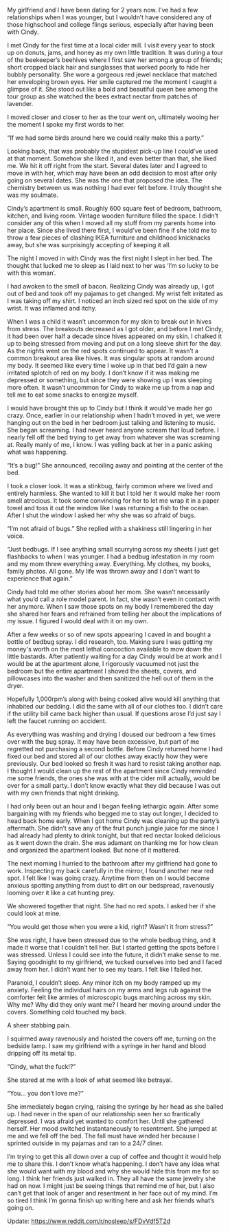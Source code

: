 My girlfriend and I have been dating for 2 years now. I’ve had a few relationships when I was younger, but I wouldn’t have considered any of those highschool and college flings serious, especially after having been with Cindy. 

I met Cindy for the first time at a local cider mill. I visit every year to stock up on donuts, jams, and honey as my own little tradition. It was during a tour of the beekeeper’s beehives where I first saw her among a group of friends; short cropped black hair and sunglasses that worked poorly to hide her bubbly personality. She wore a gorgeous red jewel necklace that matched her enveloping brown eyes. Her smile captured me the moment I caught a glimpse of it. She stood out like a bold and beautiful queen bee among the tour group as she watched the bees extract nectar from patches of lavender.

I moved closer and closer to her as the tour went on, ultimately wooing her the moment I spoke my first words to her. 

“If we had some birds around here we could really make this a party.”

Looking back, that was probably the stupidest pick-up line I could’ve used at that moment. Somehow she liked it, and even better than that, she liked me. We hit it off right from the start. Several dates later and I agreed to move in with her, which may have been an odd decision to most after only going on several dates. She was the one that proposed the idea. The chemistry between us was nothing I had ever felt before. I truly thought she was my soulmate.

Cindy’s apartment is small. Roughly 600 square feet of bedroom, bathroom, kitchen, and living room. Vintage wooden furniture filled the space. I didn’t consider any of this when I moved all my stuff from my parents home into her place. Since she lived there first, I would’ve been fine if she told me to throw a few pieces of clashing IKEA  furniture and childhood knicknacks away, but she was surprisingly accepting of keeping it all.  

The night I moved in with Cindy was the first night I slept in her bed. The thought that lucked me to sleep as I laid next to her was ‘I’m so lucky to be with this woman’.

 I had awoken to the smell of bacon. Realizing Cindy was already up, I got out of bed and took off my pajamas to get changed. My wrist felt irritated as I was taking off my shirt.  I noticed an inch sized red spot on the side of my wrist. It was inflamed and itchy. 

When I was a child it wasn’t uncommon for my skin to break out in hives from stress. The breakouts decreased as I got older, and before I met Cindy, it had been over half a decade since hives appeared on my skin. I chalked it up to being stressed from moving and put on a long sleeve shirt for the day. As the nights went on the red spots continued to appear. It wasn’t a common breakout area like hives. It was singular spots at random around my body. It seemed like every time I woke up in that bed I’d gain a new irritated splotch of red on my body. I don’t know if it was making me depressed or something, but since they were showing up I was sleeping more often. It wasn’t uncommon for Cindy to wake me up from a nap and tell me to eat some snacks to energize myself.

I would have brought this up to Cindy but I think it would’ve made her go crazy. Once, earlier in our relationship when I hadn’t moved in yet, we were hanging out on the bed in her bedroom  just talking and listening to music. She began screaming. I had never heard anyone scream that loud before. I nearly fell off the bed trying to get away from whatever she was screaming at. Really manly of me, I know. I was yelling back at her in a panic asking what was happening. 

“It’s a bug!” She announced, recoiling away and pointing at the center of the bed.

I took a closer look. It was a stinkbug, fairly common where we lived and entirely harmless. She wanted to kill it but I told her it would make her room smell atrocious. It took some convincing for her to let me wrap it in a paper towel and toss it out the window like I was returning a fish to the ocean. After I shut the window I asked her why she was so afraid of bugs.

“I’m not afraid of bugs.” She replied with a shakiness still lingering in her voice. 

“Just bedbugs. If I see anything small scurrying across my sheets I just get flashbacks to when I was younger. I had a bedbug infestation in my room and my mom threw everything away. Everything. My clothes, my books, family photos. All gone. My life was thrown away and I don’t want to experience that again.”

Cindy had told me other stories about her mom. She wasn’t necessarily what you’d call a role model parent. In fact, she wasn’t even in contact with her anymore. When I saw those spots on my body I remembered the day she shared her fears and refrained from telling her about the implications of my issue. I figured I would deal with it on my own.

After a few weeks or so of new spots appearing I caved in and bought a bottle of bedbug spray. I did research, too. Making sure I was getting my money's worth on the most lethal concoction available to mow down the little bastards. After patiently waiting for a day Cindy would be at work and I would be at the apartment alone, I rigorously vacuumed not just the bedroom but the entire apartment I shoved the sheets, covers, and pillowcases into the washer and then sanitized the hell out of them in the dryer. 

Hopefully 1,000rpm’s along with being cooked alive would kill anything that inhabited our bedding. I did the same with all of our clothes too. I didn’t care if the utility bill came back higher than usual. If questions arose I’d just say I left the faucet running on accident.

As everything was washing and drying I doused our bedroom a few times over with the bug spray. It may have been excessive, but part of me regretted not purchasing a second bottle. Before Cindy returned home I had fixed our bed and stored all of our clothes away exactly how they were previously. Our bed looked so fresh it was hard to resist taking another nap. I thought I would clean up the rest of the apartment since Cindy reminded me some friends, the ones she was with at the cider mill actually, would be over for a small party. I don’t know exactly what they did because I was out with my own friends that night drinking. 

I had only been out an hour and I began feeling lethargic again. After some bargaining with my friends who begged me to stay out longer, I decided to head back home early. When I got home Cindy was cleaning up the party’s aftermath. She didn’t save any of the fruit punch jungle juice for me since I had already had plenty to drink tonight, but that red nectar looked delicious as it went down the drain. She was adamant on thanking me for how clean and organized the apartment looked. But none of it mattered.

The next morning I hurried to the bathroom after my girlfriend had gone to work. Inspecting my back carefully in the mirror, I found another new red spot. I felt like I was going crazy. Anytime from then on I would become anxious spotting anything from dust to dirt on our bedspread, ravenously looming over it like a cat hunting prey.

We showered together that night. She had no red spots. I asked her if she could look at mine.

“You would get those when you were a kid, right? Wasn’t it from stress?”

She was right, I have been stressed due to the whole bedbug thing, and it made it worse that I couldn’t tell her. But I started getting the spots before I was stressed. Unless I could see into the future, it didn’t make sense to me. Saying goodnight to my girlfriend, we tucked ourselves into bed and I faced away from her. I didn’t want her to see my tears. I felt like I failed her.

Paranoid, I couldn’t sleep. Any minor itch on my body ramped up my anxiety. Feeling the individual hairs on my arms and legs rub against the comforter felt like armies of microscopic bugs marching across my skin. Why me? Why did they only want me? I heard her moving around under the covers. Something cold touched my back.

 A sheer stabbing pain.

I squirmed away ravenously and hoisted the covers off me, turning on the bedside lamp. I saw my girlfriend with a syringe in her hand and blood dripping off its metal tip.

“Cindy, what the fuck!?”

She stared at me with a look of what seemed like betrayal.

“You… you don’t love me?”

She immediately began crying, raising the syringe by her head as she balled up. I had never in the span of our relationship seen her so frantically depressed. I was afraid yet wanted to comfort her. Until she gathered herself. Her mood switched instantaneously to resentment. She jumped at me and we fell off the bed. The fall must have winded her because I sprinted outside in my pajamas and ran to a 24/7 diner.

I’m trying to get this all down over a cup of coffee and thought it would help me to share this. I don’t know what’s happening. I don’t have any idea what she would want with my blood and why she would hide this from me for so long. I think her friends just walked in. They all have the same jewelry she had on now. I might just be seeing things that remind me of her, but I also can’t get that look of anger and resentment in her face out of my mind. I’m so tired I think I’m gonna finish up writing here and ask her friends what’s going on.


Update: https://www.reddit.com/r/nosleep/s/FDvVdf5T2d